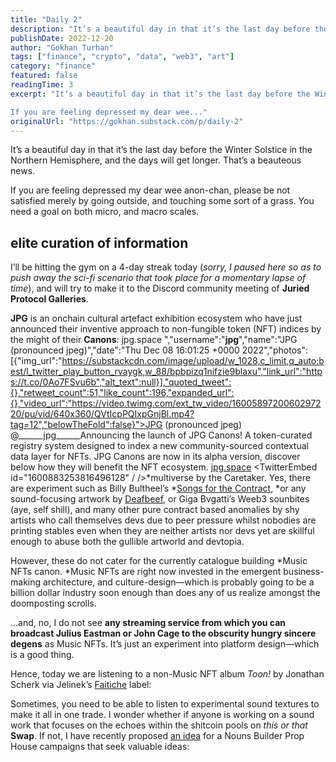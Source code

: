 ```yaml
---
title: "Daily 2"
description: "It’s a beautiful day in that it’s the last day before the Winter Solstice in the Northern Hemisphere, and the days will get longer."
publishDate: 2022-12-20
author: "Gokhan Turhan"
tags: ["finance", "crypto", "data", "web3", "art"]
category: "finance"
featured: false
readingTime: 3
excerpt: "It’s a beautiful day in that it’s the last day before the Winter Solstice in the Northern Hemisphere, and the days will get longer. That’s a beauteous news.

If you are feeling depressed my dear wee..."
originalUrl: "https://gokhan.substack.com/p/daily-2"
---
```


It’s a beautiful day in that it’s the last day before the Winter Solstice in the Northern Hemisphere, and the days will get longer. That’s a beauteous news.

If you are feeling depressed my dear wee anon-chan, please be not satisfied merely by going outside, and touching some sort of a grass. You need a goal on both micro, and macro scales.

## elite curation of information

I’ll be hitting the gym on a 4-day streak today (*sorry, I paused here so as to push away the sci-fi scenario that took place for a momentary lapse of time*), and will try to make it to the Discord community meeting of **Juried Protocol Galleries**.

**JPG** is an onchain cultural artefact exhibition ecosystem who have just announced their inventive approach to non-fungible token (NFT) indices by the might of their **Canons**:
jpg.space ","username":"______jpg______","name":"JPG (pronounced jpeg)","date":"Thu Dec 08 16:01:25 +0000 2022","photos":[{"img_url":"https://substackcdn.com/image/upload/w_1028,c_limit,q_auto:best/l_twitter_play_button_rvaygk,w_88/bpbpizq1nifzie9blaxu","link_url":"https://t.co/0Ao7FSvu6b","alt_text":null}],"quoted_tweet":{},"retweet_count":51,"like_count":196,"expanded_url":{},"video_url":"https://video.twimg.com/ext_tw_video/1600589720060297220/pu/vid/640x360/QVtIcpPQIxpGnjBl.mp4?tag=12","belowTheFold":false}">JPG (pronounced jpeg) @______jpg______Announcing the launch of JPG Canons! A token-curated registry system designed to index a new community-sourced contextual data layer for NFTs. JPG Canons are now in its alpha version, discover below how they will benefit the NFT ecosystem.
[jpg.space](https://jpg.space) <TwitterEmbed id="1600883253816496128" / />*multiverse by the Caretaker. Yes, there are experiment such as Billy Bultheel’s *[Songs for the Contract](https://www.folia.app/works/10), *or any sound-focusing artwork by [Deafbeef](https://www.deafbeef.com/), or Giga Bvgatti’s Weeb3 sounbites (aye, self shill), and many other pure contract based anomalies by shy artists who call themselves devs due to peer pressure whilst nobodies are printing stables even when they are neither artists nor devs yet are skillful enough to abuse both the gullible artworld and devtopia.

However, these do not cater for the currently catalogue building *Music NFTs canon. *Music NFTs are right now invested in the emergent business-making architecture, and culture-design—which is probably going to be a billion dollar industry soon enough than does any of us realize amongst the doomposting scrolls.

…and, no, I do not see **any streaming service from which you can broadcast Julius Eastman or John Cage to the obscurity hungry sincere degens** as Music NFTs. It’s just an experiment into platform design—which is a good thing.

Hence, today we are listening to a non-Music NFT album *Toon!* by Jonathan Scherk via Jelinek’s [Faitiche](https://faitiche.de/blog/2022) label:

Sometimes, you need to be able to listen to experimental sound textures to make it all in one trade. I wonder whether if anyone is working on a sound work that focuses on the echoes within the shitcoin pools on *this or that* **Swap**. If not, I have recently proposed [an idea](https://prop.house/builder/ideas-are-valuable/2508) for a Nouns Builder Prop House campaigns that seek valuable ideas:
[](https://substackcdn.com/image/fetch/f_auto,q_auto:good,fl_progressive:steep/https%3A%2F%2Fbucketeer-e05bbc84-baa3-437e-9518-adb32be77984.s3.amazonaws.com%2Fpublic%2Fimages%2Fa8a58f56-f5d6-4eae-bed2-7e33b75b671b_1128x1642.png)